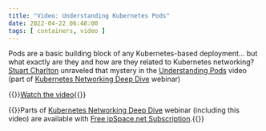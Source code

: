 ```yaml
---
title: "Video: Understanding Kubernetes Pods"
date: 2022-04-22 06:48:00
tags: [ containers, video ]
---
```

Pods are a basic building block of any Kubernetes-based deployment... but what exactly are they and how are they related to Kubernetes networking? [Stuart Charlton](https://www.ipspace.net/Author:Stuart_Charlton) unraveled that mystery in the [Understanding Pods](https://my.ipspace.net/bin/get/Kubernetes/1.5%20-%20Understanding%20Pods.mp4?doccode=Kubernetes) video (part of [Kubernetes Networking Deep Dive](https://www.ipspace.net/Kubernetes_Networking_Deep_Dive) webinar)

{{<jump>}}[Watch the video](https://my.ipspace.net/bin/get/Kubernetes/1.5%20-%20Understanding%20Pods.mp4?doccode=Kubernetes){{</jump>}}

{{<note info>}}Parts of [Kubernetes Networking Deep Dive](https://www.ipspace.net/Kubernetes_Networking_Deep_Dive) webinar (including this video) are available with [Free ipSpace.net Subscription](https://www.ipspace.net/Subscription/Free).{{</note>}}
